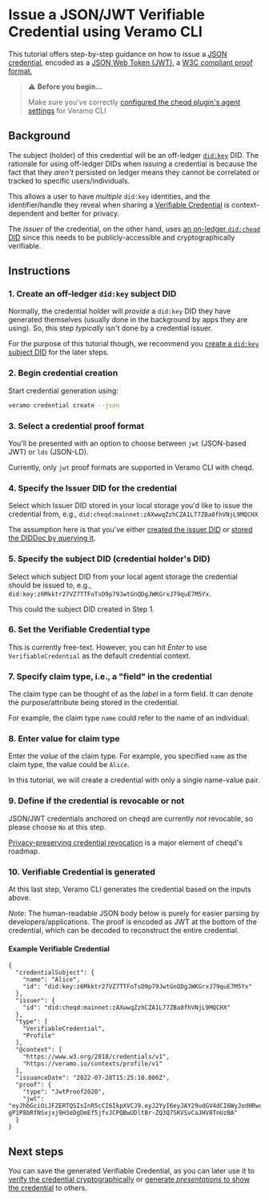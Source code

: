 # Issue a JSON/JWT Verifiable Credential using Veramo CLI

This tutorial offers step-by-step guidance on how to issue a [JSON credential](https://www.w3.org/TR/vc-data-model/#json), encoded as a [JSON Web Token (JWT)](https://www.w3.org/TR/vc-data-model/#json-web-token), a [W3C compliant proof format.](https://www.w3.org/TR/vc-data-model/#proof-formats)

> ⚠️ **Before you begin...**
>
> Make sure you've correctly [configured the cheqd plugin's agent settings](../setup-cli.md) for Veramo CLI

## Background

The subject (holder) of this credential will be an off-ledger [`did:key`](https://github.com/w3c-ccg/did-method-key) DID. The rationale for using off-ledger DIDs when issuing a credential is because the fact that they *aren't* persisted on ledger means they cannot be correlated or tracked to specific users/individuals.

This allows a user to have *multiple* `did:key` identities, and the identifier/handle they reveal when sharing a [Verifiable Credential](../../verifiable-credentials/README.md) is context-dependent and better for privacy.

The *issuer* of the credential, on the other hand, uses [an on-ledger `did:cheqd` DID](../did-operations/README.md) since this needs to be publicly-accessible and cryptographically verifiable.

## Instructions

### 1. Create an off-ledger `did:key` subject DID

Normally, the credential holder will *provide* a `did:key` DID they have generated themselves (usually done in the background by apps they are using). So, this step *typically* isn't done by a credential issuer.

For the purpose of this tutorial though, we recommend you [create a `did:key` subject DID](../did-operations/create-subject-did.md) for the later steps.

### 2. Begin credential creation

Start credential generation using:

```bash
veramo credential create --json
```

### 3. Select a credential proof format

You'll be presented with an option to choose between `jwt` (JSON-based JWT) or `lds` (JSON-LD).

Currently, only `jwt` proof formats are supported in Veramo CLI with cheqd.

### 4. Specify the Issuer DID for the credential

Select which Issuer DID stored in your local storage you'd like to issue the credential from, e.g., `did:cheqd:mainnet:zAXwwqZzhCZA1L77ZBa8fhVNjL9MQCHX`

The assumption here is that you've either [created the issuer DID](../did-operations/README.md) or [stored the DIDDoc by querying it](../did-operations/query-did.md).

### 5. Specify the subject DID (credential holder's DID)

Select which subject DID from your local agent storage the credential should be issued to, e.g., `did:key:z6Mkktr27VZ7TTFoTsD9p79JwtGnQDgJWKGrxJ79quE7M5Yx`.

This could the subject DID created in Step 1.

### 6. Set the Verifiable Credential type

This is currently free-text. However, you can hit *Enter* to use `VerifiableCredential` as the default credential context.

### 7. Specify claim type, i.e., a "field" in the credential

The claim type can be thought of as the *label* in a form field. It can denote the purpose/attribute being stored in the credential.

For example, the claim type `name` could refer to the name of an individual.

### 8. Enter value for claim type

Enter the *value* of the claim type. For example, you specified `name` as the claim type, the value could be `Alice`.

In this tutorial, we will create a credential with only a single name-value pair.

### 9. Define if the credential is revocable or not

JSON/JWT credentials anchored on cheqd are currently *not* revocable, so please choose `No` at this step.

[Privacy-preserving credential revocation](https://product.cheqd.io/product-essentials/identity-ledger/revocation-registry) is a major element of cheqd's roadmap.

### 10. Verifiable Credential is generated

At this last step, Veramo CLI generates the credential based on the inputs above.

*Note*: The human-readable JSON body below is purely for easier parsing by developers/applications. The proof is encoded as JWT at the bottom of the credential, which can be decoded to reconstruct the entire credential.

#### Example Verifiable Credential

```jsonc
{
  "credentialSubject": {
    "name": "Alice",
    "id": "did:key:z6Mkktr27VZ7TTFoTsD9p79JwtGnQDgJWKGrxJ79quE7M5Yx"
  },
  "issuer": {
    "id": "did:cheqd:mainnet:zAXwwqZzhCZA1L77ZBa8fhVNjL9MQCHX"
  },
  "type": [
    "VerifiableCredential",
    "Profile"
  ],
  "@context": [
    "https://www.w3.org/2018/credentials/v1",
    "https://veramo.io/contexts/profile/v1"
  ],
  "issuanceDate": "2022-07-28T15:25:10.000Z",
  "proof": {
    "type": "JwtProof2020",
    "jwt": "eyJhbGciOiJFZERTQSIsInR5cCI6IkpXVCJ9.eyJ2YyI6eyJAY29udGV4dCI6WyJodHRwczovL3d3dy53My5vcmcvMjAxOC9jcmVkZW50aWFscy92MSIsImh0dHBzOi8vdmVyYW1vLmlvL2NvbnRleHRzL3Byb2ZpbGUvdjByb2ZpbGUvdjEiXSwidHlwZSI6WyJWZXJpZmlhYmxlQ3JlZGVudGlhbCIsIlByb2ZpbGUiXSwiY3JlZGVudGlhbFN1YmplY3QiOnsibmFtZSI6IkFsaWNlIn19LCJzdWIiOiJkaWQ6a2V5Ono2TWtrdHIyN1ZaN1RURm9Uc25RRGdKV0tHc0Q5cDc5Snd0R25RRGdKV0tHcnhKNzlxdUU3TTVZeCIsIm5iZiI6MTY1OTAyMTkxMCwiaXNzIjoiZGlkOmNoZXFkOm1haW5uZXQ6ekFYd3dxWnpoQ1pBMUw3N1pCYThmaFZOakw5TVFDSFgifQ.MRqlKuFQzpjLvsW3C2ZSBEf5jfvJCPQBwl-gP1P8bRfNSvjxj9H3eDgDmEf5jfvJCPQBwUDltBr-ZQ3Q7SKVSvCaJHV8TnUzBA"
  }
}
```

## Next steps

You can save the generated Verifiable Credential, as you can later use it to [verify the credential cryptographically](verify-jwt-vc.md) or [generate *presentations* to show the credential](../verifiable-presentations/README.md) to others.
